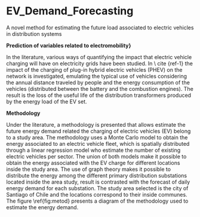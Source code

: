 # EV_Demand_Forecasting
A novel method for estimating the future load associated to electric vehicles in distribution systems

**Prediction of variables related to electromobility}**

In the literature, various ways of quantifying the impact that electric vehicle charging will have on electricity grids have been studied. In \ cite {ref-1} the impact of the charging of plug-in hybrid electric vehicles (PHEV) on the network is investigated, emulating the typical use of vehicles considering the annual distance traveled by people and the energy consumption of the vehicles (distributed between the battery and the combustion engines). The result is the loss of the useful life of the distribution transformers produced by the energy load of the EV set.

**Methodology**

Under the literature, a methodology is presented that allows estimate the future energy demand related the charging of electric vehicles (EV) belong to a study area. The methodology uses a Monte Carlo model to obtain the energy associated to an electric vehicle fleet, which is spatially distributed through a linear regression model who estimate the number of existing electric vehicles per sector. The union of both models make it possible to obtain the energy associated with the EV charge for different locations inside the study area. The use of graph theory makes it possible to distribute the energy among the different primary distribution substations located inside the area study, result is contrasted with the forecast of daily energy demand for each substation. The study area selected is the city of Santiago of Chile and the locations correspond to their inside communes. The figure \ref{fig:metod} presents a diagram of the methodology used to estimate the energy demand.

